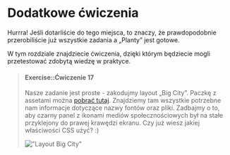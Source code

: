 # Dodatkowe ćwiczenia

Hurrra! Jeśli dotarliście do tego miejsca, to znaczy, że prawdopodobnie przerobiliście już wszystkie zadania a „Planty” jest gotowe.

W tym rozdziale znajdziecie ćwiczenia, dzięki którym będziecie mogli przetestować zdobytą wiedzę w praktyce.

> #### Exercise::Ćwiczenie 17
> Nasze zadanie jest proste - zakodujmy layout „Big City”. 
>Paczkę z assetami można <a href="../resources/bonus-assets/bonus-layout.zip">pobrać tutaj</a>. Znajdziemy tam wszystkie potrzebne nam informacje dotyczące nazwy fontów oraz pliki. Zadbajmy o to, aby czarny panel z ikonami mediów społecznościowych był na stałe przyklejony do prawej krawędzi ekranu. Czy już wiesz jakiej właściwości CSS użyć? :)
>
>!["Layout Big City"](/resources/bonus-assets/bonus-layout.jpg "Layout Big City")
